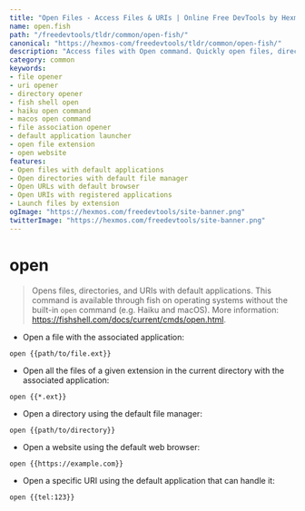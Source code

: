 ```yaml
---
title: "Open Files - Access Files & URIs | Online Free DevTools by Hexmos"
name: open.fish
path: "/freedevtools/tldr/common/open-fish/"
canonical: "https://hexmos-com/freedevtools/tldr/common/open-fish/"
description: "Access files with Open command. Quickly open files, directories, and URIs using default applications across platforms. Free online tool, no registration required."
category: common
keywords:
- file opener
- uri opener
- directory opener
- fish shell open
- haiku open command
- macos open command
- file association opener
- default application launcher
- open file extension
- open website
features:
- Open files with default applications
- Open directories with default file manager
- Open URLs with default browser
- Open URIs with registered applications
- Launch files by extension
ogImage: "https://hexmos.com/freedevtools/site-banner.png"
twitterImage: "https://hexmos.com/freedevtools/site-banner.png"
---
```


# open

> Opens files, directories, and URIs with default applications.
> This command is available through fish on operating systems without the built-in `open` command (e.g. Haiku and macOS).
> More information: <https://fishshell.com/docs/current/cmds/open.html>.

- Open a file with the associated application:

`open {{path/to/file.ext}}`

- Open all the files of a given extension in the current directory with the associated application:

`open {{*.ext}}`

- Open a directory using the default file manager:

`open {{path/to/directory}}`

- Open a website using the default web browser:

`open {{https://example.com}}`

- Open a specific URI using the default application that can handle it:

`open {{tel:123}}`
